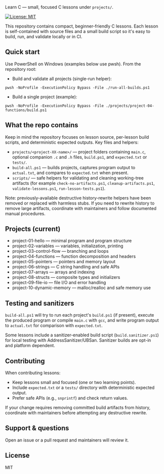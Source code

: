 Learn C — small, focused C lessons under `projects/`.

[![License: MIT](https://img.shields.io/badge/License-MIT-yellow.svg)](LICENSE)

This repository contains compact, beginner-friendly C lessons. Each lesson is self-contained with source files and a small build script so it's easy to build, run, and validate locally or in CI.

Quick start
-----------

Use PowerShell on Windows (examples below use pwsh). From the repository root:

- Build and validate all projects (single-run helper):

```pwsh
pwsh -NoProfile -ExecutionPolicy Bypass -File ./run-all-builds.ps1
```

- Build a single project (example):

```pwsh
pwsh -NoProfile -ExecutionPolicy Bypass -File ./projects/project-04-functions/build.ps1
```

What the repo contains
----------------------

Keep in mind the repository focuses on lesson source, per-lesson build scripts, and deterministic expected outputs. Key files and helpers:

- `projects/<project-XX-name>/` — project folders containing `main.c`, optional companion `.c` and `.h` files, `build.ps1`, and `expected.txt` or `tests/`.
- `build-all.ps1` — builds projects, captures program output to `actual.txt`, and compares to `expected.txt` when present.
- `scripts/` — safe helpers for validating and cleaning working-tree artifacts (for example `check-no-artifacts.ps1`, `cleanup-artifacts.ps1`, `validate-lessons.ps1`, `run-lesson-tests.ps1`).

Note: previously-available destructive history-rewrite helpers have been removed or replaced with harmless stubs. If you need to rewrite history to remove large artifacts, coordinate with maintainers and follow documented manual procedures.

Projects (current)
-----------------
- project-01-hello — minimal program and program structure
- project-02-variables — variables, initialization, printing
- project-03-control-flow — branching and loops
- project-04-functions — function decomposition and headers
- project-05-pointers — pointers and memory layout
- project-06-strings — C string handling and safe APIs
- project-07-arrays — arrays and indexing
- project-08-structs — composite types and initializers
- project-09-file-io — file I/O and error handling
- project-10-dynamic-memory — malloc/realloc and safe memory use

Testing and sanitizers
----------------------

`build-all.ps1` will try to run each project's `build.ps1` (if present), execute the produced program or compile `main.c` with `gcc`, and write program output to `actual.txt` for comparison with `expected.txt`.

Some lessons include a sanitizer-enabled build script (`build.sanitizer.ps1`) for local testing with AddressSanitizer/UBSan. Sanitizer builds are opt-in and platform dependent.

Contributing
------------

When contributing lessons:

- Keep lessons small and focused (one or two learning points).
- Include `expected.txt` or a `tests/` directory with deterministic expected output.
- Prefer safe APIs (e.g., `snprintf`) and check return values.

If your change requires removing committed build artifacts from history, coordinate with maintainers before attempting any destructive rewrite.

Support & questions
-------------------

Open an issue or a pull request and maintainers will review it.

License
-------

MIT
